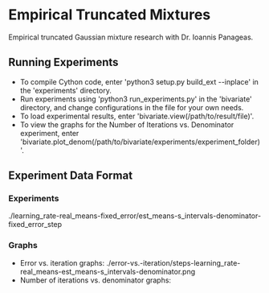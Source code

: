 # Empirical Truncated Mixtures
Empirical truncated Gaussian mixture research with Dr. Ioannis Panageas.

## Running Experiments
- To compile Cython code, enter 'python3 setup.py build_ext --inplace' in the 'experiments' directory.
- Run experiments using 'python3 run_experiments.py' in the 'bivariate' directory, and change configurations in the file for your own needs.
- To load experimental results, enter 'bivariate.view(/path/to/result/file)'.
- To view the graphs for the Number of Iterations vs. Denominator experiment, enter 'bivariate.plot\_denom(/path/to/bivariate/experiments/experiment\_folder)'.

## Experiment Data Format
### Experiments
./learning\_rate-real\_means-fixed\_error/est\_means-s\_intervals-denominator-fixed\_error\_step

### Graphs
- Error vs. iteration graphs: ./error-vs.-iteration/steps-learning\_rate-real\_means-est\_means-s\_intervals-denominator.png
- Number of iterations vs. denominator graphs:
